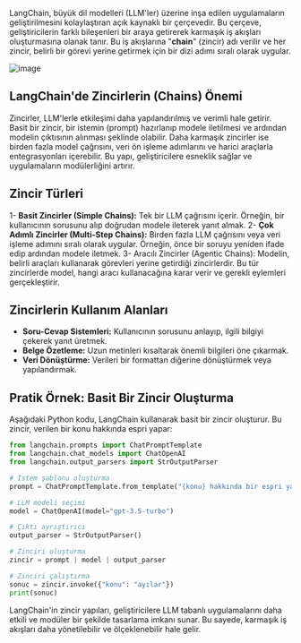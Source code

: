 
​LangChain, büyük dil modelleri (LLM'ler) üzerine inşa edilen uygulamaların geliştirilmesini kolaylaştıran açık kaynaklı bir çerçevedir. Bu çerçeve, geliştiricilerin farklı bileşenleri bir araya getirerek karmaşık iş akışları oluşturmasına olanak tanır. Bu iş akışlarına "**chain**" (zincir) adı verilir ve her zincir, belirli bir görevi yerine getirmek için bir dizi adımı sıralı olarak uygular.

![image](https://github.com/user-attachments/assets/c065fe5f-281c-48c4-bf05-22127ceed909)


## LangChain'de Zincirlerin (Chains) Önemi

Zincirler, LLM'lerle etkileşimi daha yapılandırılmış ve verimli hale getirir. Basit bir zincir, bir istemin (prompt) hazırlanıp modele iletilmesi ve ardından modelin çıktısının alınması şeklinde olabilir. Daha karmaşık zincirler ise birden fazla model çağrısını, veri ön işleme adımlarını ve harici araçlarla entegrasyonları içerebilir. Bu yapı, geliştiricilere esneklik sağlar ve uygulamaların modülerliğini artırır. ​


## Zincir Türleri

1- **Basit Zincirler (Simple Chains):** Tek bir LLM çağrısını içerir. Örneğin, bir kullanıcının sorusunu alıp doğrudan modele ileterek yanıt almak.​
2- **Çok Adımlı Zincirler (Multi-Step Chains):** Birden fazla LLM çağrısını veya veri işleme adımını sıralı olarak uygular. Örneğin, önce bir soruyu yeniden ifade edip ardından modele iletmek.
3- Aracılı Zincirler (Agentic Chains): Modelin, belirli araçları kullanarak görevleri yerine getirdiği zincirlerdir. Bu tür zincirlerde model, hangi aracı kullanacağına karar verir ve gerekli eylemleri gerçekleştirir.


## Zincirlerin Kullanım Alanları

* **Soru-Cevap Sistemleri:** Kullanıcının sorusunu anlayıp, ilgili bilgiyi çekerek yanıt üretmek.​
* **Belge Özetleme:** Uzun metinleri kısaltarak önemli bilgileri öne çıkarmak.​
* **Veri Dönüştürme:** Verileri bir formattan diğerine dönüştürmek veya yapılandırmak.

## Pratik Örnek: Basit Bir Zincir Oluşturma

Aşağıdaki Python kodu, LangChain kullanarak basit bir zincir oluşturur. Bu zincir, verilen bir konu hakkında espri yapar:​

``` python
from langchain.prompts import ChatPromptTemplate
from langchain.chat_models import ChatOpenAI
from langchain.output_parsers import StrOutputParser

# İstem şablonu oluşturma
prompt = ChatPromptTemplate.from_template("{konu} hakkında bir espri yapar mısın?")

# LLM modeli seçimi
model = ChatOpenAI(model="gpt-3.5-turbo")

# Çıktı ayrıştırıcı
output_parser = StrOutputParser()

# Zinciri oluşturma
zincir = prompt | model | output_parser

# Zinciri çalıştırma
sonuc = zincir.invoke({"konu": "ayılar"})
print(sonuc)
```

LangChain'in zincir yapıları, geliştiricilere LLM tabanlı uygulamalarını daha etkili ve modüler bir şekilde tasarlama imkanı sunar. Bu sayede, karmaşık iş akışları daha yönetilebilir ve ölçeklenebilir hale gelir.​
